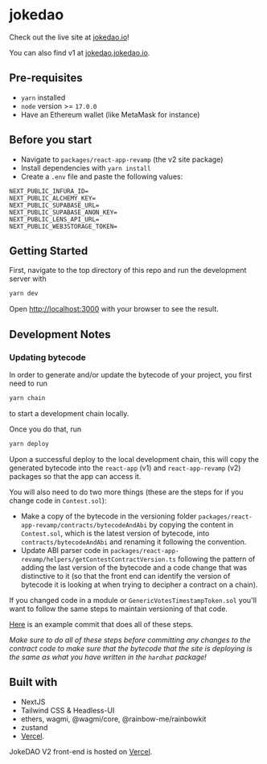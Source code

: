 # jokedao

Check out the live site at [jokedao.io](https://jokedao.io)!

You can also find v1 at [jokedao.jokedao.io](https://jokedao.jokedao.io).

## Pre-requisites
- `yarn` installed
- `node` version >= `17.0.0`
- Have an Ethereum wallet (like MetaMask for instance)
## Before you start
- Navigate to `packages/react-app-revamp` (the v2 site package)
- Install dependencies with `yarn install`
- Create a `.env` file and paste the following values:

```
NEXT_PUBLIC_INFURA_ID=
NEXT_PUBLIC_ALCHEMY_KEY=
NEXT_PUBLIC_SUPABASE_URL=
NEXT_PUBLIC_SUPABASE_ANON_KEY=
NEXT_PUBLIC_LENS_API_URL=
NEXT_PUBLIC_WEB3STORAGE_TOKEN=
```
## Getting Started

First, navigate to the top directory of this repo and run the development server with

```bash
yarn dev
```

Open [http://localhost:3000](http://localhost:3000) with your browser to see the result.

## Development Notes

### Updating bytecode

In order to generate and/or update the bytecode of your project, you first need to run 

```bash
yarn chain
```

to start a development chain locally.

Once you do that, run 

```bash
yarn deploy
```

Upon a successful deploy to the local development chain, this will copy the generated bytecode into the `react-app` (v1) and `react-app-revamp` (v2) packages so that the app can access it.

You will also need to do two more things (these are the steps for if you change code in `Contest.sol`):
  - Make a copy of the bytecode in the versioning folder `packages/react-app-revamp/contracts/bytecodeAndAbi` by copying the content in `Contest.sol`, which is the latest version of bytecode, into `contracts/bytecodeAndAbi` and renaming it following the convention.
  - Update ABI parser code in `packages/react-app-revamp/helpers/getContestContractVersion.ts` following the pattern of adding the last version of the bytecode and a code change that was distinctive to it (so that the front end can identify the version of bytecode it is looking at when trying to decipher a contract on a chain).

If you changed code in a module or `GenericVotesTimestampToken.sol` you'll want to follow the same steps to maintain versioning of that code.
  
[Here](https://github.com/JokeDAO/JokeDaoV2Dev/pull/111/commits/79072b212e603bcca0418dd5057557379444194f) is an example commit that does all of these steps.

*Make sure to do all of these steps before committing any changes to the contract code to make sure that the bytecode that the site is deploying is the same as what you have written in the `hardhat` package!*

## Built with
- NextJS
- Tailwind CSS & Headless-UI
- ethers, wagmi, @wagmi/core, @rainbow-me/rainbowkit
- zustand
- [Vercel](https://vercel.com/?utm_source=jokedao&utm_campaign=oss).

JokeDAO V2 front-end is hosted on [Vercel](https://vercel.com/?utm_source=jokedao&utm_campaign=oss).
